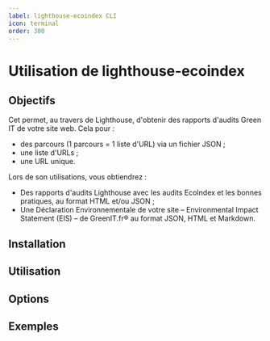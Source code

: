 ```yaml
---
label: lighthouse-ecoindex CLI
icon: terminal
order: 300
---
```


# Utilisation de lighthouse-ecoindex

## Objectifs

Cet permet, au travers de Lighthouse, d'obtenir des rapports d'audits Green IT de votre site web. Cela pour :

- des parcours (1 parcours = 1 liste d'URL) via un fichier JSON ;
- une liste d'URLs ;
- une URL unique.

Lors de son utilisations, vous obtiendrez :

- Des rapports d'audits Lighthouse avec les audits EcoIndex et les bonnes pratiques, au format HTML et/ou JSON ;
- Une Déclaration Environnementale de votre site – Environmental Impact Statement (EIS) – de GreenIT.fr® au format JSON, HTML et Markdown.

## Installation

## Utilisation

## Options

## Exemples
